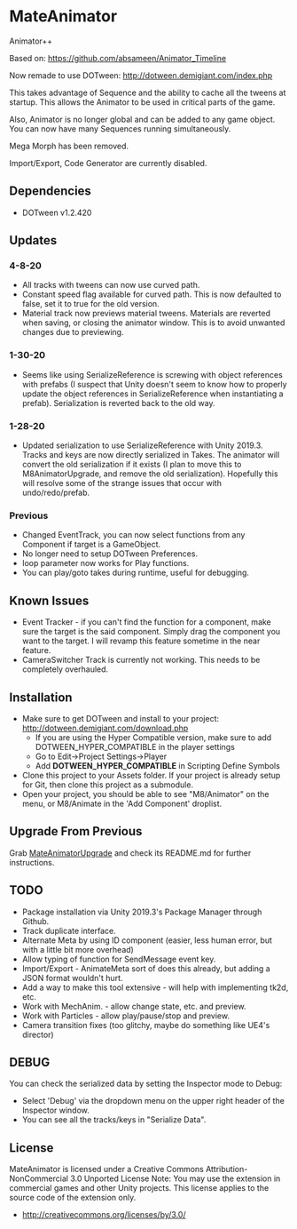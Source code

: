 # MateAnimator

Animator++

Based on: https://github.com/absameen/Animator_Timeline

Now remade to use DOTween: http://dotween.demigiant.com/index.php

This takes advantage of Sequence and the ability to cache all the tweens at startup. This allows the Animator to be used in critical parts of the game.

Also, Animator is no longer global and can be added to any game object.  You can now have many Sequences running simultaneously.

Mega Morph has been removed.

Import/Export, Code Generator are currently disabled. 

## Dependencies
* DOTween v1.2.420


## Updates
### 4-8-20
* All tracks with tweens can now use curved path.
* Constant speed flag available for curved path. This is now defaulted to false, set it to true for the old version.
* Material track now previews material tweens. Materials are reverted when saving, or closing the animator window. This is to avoid unwanted changes due to previewing.
### 1-30-20
* Seems like using SerializeReference is screwing with object references with prefabs (I suspect that Unity doesn't seem to know how to properly update the object references in SerializeReference when instantiating a prefab). Serialization is reverted back to the old way.
### 1-28-20
* Updated serialization to use SerializeReference with Unity 2019.3. Tracks and keys are now directly serialized in Takes. The animator will convert the old serialization if it exists (I plan to move this to M8AnimatorUpgrade, and remove the old serialization). Hopefully this will resolve some of the strange issues that occur with undo/redo/prefab.
### Previous
* Changed EventTrack, you can now select functions from any Component if target is a GameObject.
* No longer need to setup DOTween Preferences.
* loop parameter now works for Play functions.
* You can play/goto takes during runtime, useful for debugging.

## Known Issues
* Event Tracker - if you can't find the function for a component, make sure the target is the said component. Simply drag the component you want to the target. I will revamp this feature sometime in the near feature.
* CameraSwitcher Track is currently not working. This needs to be completely overhauled.

## Installation
* Make sure to get DOTween and install to your project: http://dotween.demigiant.com/download.php
  * If you are using the Hyper Compatible version, make sure to add DOTWEEN_HYPER_COMPATIBLE in the player settings
  * Go to Edit->Project Settings->Player
  * Add **DOTWEEN_HYPER_COMPATIBLE** in Scripting Define Symbols
* Clone this project to your Assets folder.  If your project is already setup for Git, then clone this project as a submodule.
* Open your project, you should be able to see "M8/Animator" on the menu, or M8/Animate in the 'Add Component' droplist.

## Upgrade From Previous
Grab [MateAnimatorUpgrade](https://github.com/ddionisio/MateAnimatorUpgrade) and check its README.md for further instructions.

## TODO
* Package installation via Unity 2019.3's Package Manager through Github.
* Track duplicate interface.
* Alternate Meta by using ID component (easier, less human error, but with a little bit more overhead)
* Allow typing of function for SendMessage event key.
* Import/Export - AnimateMeta sort of does this already, but adding a JSON format wouldn't hurt.
* Add a way to make this tool extensive - will help with implementing tk2d, etc.
* Work with MechAnim. - allow change state, etc. and preview.
* Work with Particles - allow play/pause/stop and preview.
* Camera transition fixes (too glitchy, maybe do something like UE4's director)

## DEBUG
You can check the serialized data by setting the Inspector mode to Debug:
* Select 'Debug' via the dropdown menu on the upper right header of the Inspector window.
* You can see all the tracks/keys in "Serialize Data".

## License
MateAnimator is licensed under a Creative Commons Attribution-NonCommercial 3.0 Unported License
Note: You may use the extension in commercial games and other Unity projects. This license applies to the source code of the extension only.
  - http://creativecommons.org/licenses/by/3.0/
